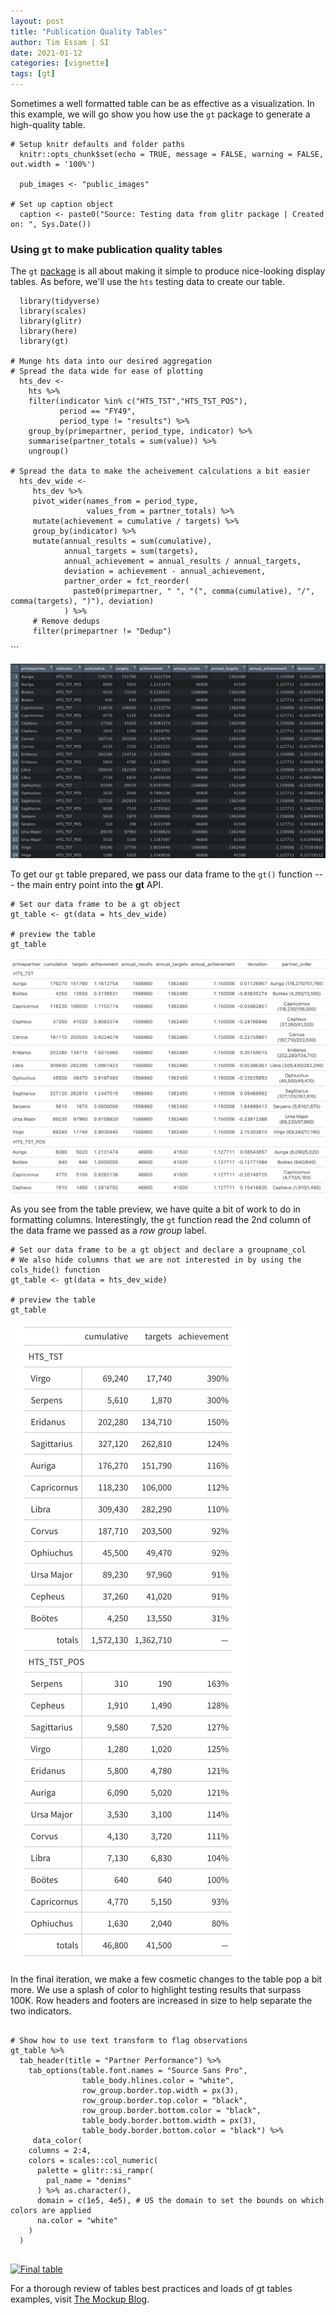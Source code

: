 ```yaml
---
layout: post
title: "Publication Quality Tables"
author: Tim Essam | SI
date: 2021-01-12
categories: [vignette]
tags: [gt]
---
```


Sometimes a well formatted table can be as effective as a visualization. In this example, we will go show you how use the `gt` package to generate a high-quality table.

```{r}
# Setup knitr defaults and folder paths
  knitr::opts_chunk$set(echo = TRUE, message = FALSE, warning = FALSE, out.width = '100%')
  
  pub_images <- "public_images"

# Set up caption object
  caption <- paste0("Source: Testing data from glitr package | Created on: ", Sys.Date())
```

### Using `gt` to make publication quality tables

The `gt` [package](s%20all%20about%20making%20it%20simple%20to%20produce%20nice-looking%20display%20tables) is all about making it simple to produce nice-looking display tables. As before, we'll use the `hts` testing data to create our table.

```{r}
  library(tidyverse)
  library(scales)
  library(glitr)
  library(here)
  library(gt)

# Munge hts data into our desired aggregation
# Spread the data wide for ease of plotting
  hts_dev <- 
    hts %>% 
    filter(indicator %in% c("HTS_TST","HTS_TST_POS"),  
           period == "FY49", 
           period_type != "results") %>% 
    group_by(primepartner, period_type, indicator) %>% 
    summarise(partner_totals = sum(value)) %>% 
    ungroup()  

# Spread the data to make the acheivement calculations a bit easier
  hts_dev_wide <- 
     hts_dev %>% 
     pivot_wider(names_from = period_type, 
                 values_from = partner_totals) %>% 
     mutate(achievement = cumulative / targets) %>% 
     group_by(indicator) %>% 
     mutate(annual_results = sum(cumulative), 
            annual_targets = sum(targets), 
            annual_achievement = annual_results / annual_targets, 
            deviation = achievement - annual_achievement,
            partner_order = fct_reorder(
              paste0(primepartner, " ", "(", comma(cumulative), "/", comma(targets), ")"), deviation)
            ) %>% 
     # Remove dedups
     filter(primepartner != "Dedup")
```

\`\`\`

![prepped data frame](https://github.com/USAID-OHA-SI/pretty_in_grey40K/raw/main/examples/images/hts_dev_gt.png "prepped data frame")

To get our `gt` table prepared, we pass our data frame to the `gt()` function --- the main entry point into the **gt** API.

```{r}
# Set our data frame to be a gt object
gt_table <- gt(data = hts_dev_wide)

# preview the table
gt_table
```

![gt table first iteration](https://github.com/USAID-OHA-SI/pretty_in_grey40K/raw/main/examples/images/gt_iteration1.png "gt table first iteration")

As you see from the table preview, we have quite a bit of work to do in formatting columns. Interestingly, the `gt` function read the 2nd column of the data frame we passed as a *row group* label.

```{r}
# Set our data frame to be a gt object and declare a groupname_col
# We also hide columns that we are not interested in by using the cols_hide() function
gt_table <- gt(data = hts_dev_wide)

# preview the table
gt_table
```

![Table second iteration](https://raw.githubusercontent.com/USAID-OHA-SI/pretty_in_grey40K/main/examples/images/gt_iteration2.png "Table second iteration")

In the final iteration, we make a few cosmetic changes to the table pop a bit more. We use a splash of color to highlight testing results that surpass 100K. Row headers and footers are increased in size to help separate the two indicators.

```{r}

# Show how to use text transform to flag observations
gt_table %>% 
  tab_header(title = "Partner Performance") %>% 
    tab_options(table.font.names = "Source Sans Pro",
                table_body.hlines.color = "white",
                row_group.border.top.width = px(3),
                row_group.border.top.color = "black",
                row_group.border.bottom.color = "black",
                table_body.border.bottom.width = px(3),
                table_body.border.bottom.color = "black") %>% 
     data_color(
    columns = 2:4,
    colors = scales::col_numeric(
      palette = glitr::si_rampr(  
        pal_name = "denims"
      ) %>% as.character(),
      domain = c(1e5, 4e5), # US the domain to set the bounds on which colors are applied
      na.color = "white"
    )
  )
  
```

[![Final table](https://raw.githubusercontent.com/USAID-OHA-SI/pretty_in_grey40K/main/examples/images/Table%2520final%2520iteration-01.png "Final table")](https://raw.githubusercontent.com/USAID-OHA-SI/pretty_in_grey40K/main/examples/images/Table%20final%20iteration-01.png)

For a thorough review of tables best practices and loads of gt tables examples, visit [The Mockup Blog](https://themockup.blog/posts/2020-09-04-10-table-rules-in-r/).

